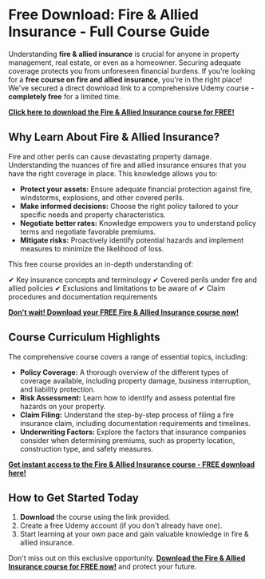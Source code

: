 # Free Download: Fire & Allied Insurance - Full Course Guide

Understanding **fire & allied insurance** is crucial for anyone in property management, real estate, or even as a homeowner. Securing adequate coverage protects you from unforeseen financial burdens. If you're looking for a **free course on fire and allied insurance**, you're in the right place! We've secured a direct download link to a comprehensive Udemy course - **completely free** for a limited time.

[**Click here to download the Fire & Allied Insurance course for FREE!**](https://udemywork.com/fire-allied-insurance)

## Why Learn About Fire & Allied Insurance?

Fire and other perils can cause devastating property damage. Understanding the nuances of fire and allied insurance ensures that you have the right coverage in place. This knowledge allows you to:

*   **Protect your assets:** Ensure adequate financial protection against fire, windstorms, explosions, and other covered perils.
*   **Make informed decisions:** Choose the right policy tailored to your specific needs and property characteristics.
*   **Negotiate better rates:** Knowledge empowers you to understand policy terms and negotiate favorable premiums.
*   **Mitigate risks:** Proactively identify potential hazards and implement measures to minimize the likelihood of loss.

This free course provides an in-depth understanding of:

✔ Key insurance concepts and terminology
✔ Covered perils under fire and allied policies
✔ Exclusions and limitations to be aware of
✔ Claim procedures and documentation requirements

[**Don't wait! Download your FREE Fire & Allied Insurance course now!**](https://udemywork.com/fire-allied-insurance)

## Course Curriculum Highlights

The comprehensive course covers a range of essential topics, including:

*   **Policy Coverage:** A thorough overview of the different types of coverage available, including property damage, business interruption, and liability protection.
*   **Risk Assessment:** Learn how to identify and assess potential fire hazards on your property.
*   **Claim Filing:** Understand the step-by-step process of filing a fire insurance claim, including documentation requirements and timelines.
*   **Underwriting Factors:** Explore the factors that insurance companies consider when determining premiums, such as property location, construction type, and safety measures.

[**Get instant access to the Fire & Allied Insurance course - FREE download here!**](https://udemywork.com/fire-allied-insurance)

## How to Get Started Today

1.  **Download** the course using the link provided.
2.  Create a free Udemy account (if you don't already have one).
3.  Start learning at your own pace and gain valuable knowledge in fire & allied insurance.

Don't miss out on this exclusive opportunity. **[Download the Fire & Allied Insurance course for FREE now!](https://udemywork.com/fire-allied-insurance)** and protect your future.
